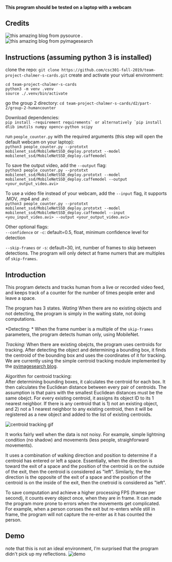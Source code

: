 #### This program should be tested on a laptop with a webcam

## Credits 
![this amazing blog from pysource](https://pysource.com/2019/07/08/yolo-real-time-detection-on-cpu/) . 
![this amazing blog from pyimagesearch](https://www.pyimagesearch.com/2018/08/13/opencv-people-counter/)

## Instructions (assuming python 3 is installed)
clone the repo:
`git clone https://github.com/csc301-fall-2019/team-project-chalmer-s-cards.git`
create and activate your virtual environment:
```
cd team-project-chalmer-s-cards
python3 -m venv .venv
source ./.venv/bin/activate
```

go the group 2 directory:
```cd team-project-chalmer-s-cards/d2/part-2/group-2-humancounter```


Download dependencies:  
```pip install -requirement requirements` or alternatively `pip install dlib imutils numpy opencv-python scipy```


run `people_counter.py` with the required arguments (this step will open the default webcam on your laptop):   
```python3 people_counter.py --prototxt mobilenet_ssd/MobileNetSSD_deploy.prototxt --model mobilenet_ssd/MobileNetSSD_deploy.caffemodel```


To save the output video, add the `--output` flag:    
```python3 people_counter.py --prototxt mobilenet_ssd/MobileNetSSD_deploy.prototxt --model mobilenet_ssd/MobileNetSSD_deploy.caffemodel --output <your_output_video.avi>```


To use a video file instead of your webcam, add the `--input` flag, it supports .MOV, .mp4 and .avi:  
```python3 people_counter.py --prototxt mobilenet_ssd/MobileNetSSD_deploy.prototxt --model mobilenet_ssd/MobileNetSSD_deploy.caffemodel --input <you_input_video.avi> --output <your_output_video.avi>```


Other optional flags:  
`--confidence` or `-c`: default=0.5, float, minimum confidence level for detection  

`--skip-frames` or `-s`: default=30, int, number of frames to skip between detections. The program will only detect at frame numers that are multiples of `skip-frames`. 


## Introduction
This program detects and tracks human from a live or recorded video feed, and keeps track of a counter for the number of times people enter and leave a space. 

The program has 3 states.
*Wating*
When there are no existing objects and not detecting, the program is simply in the waiting state, not doing computations. 
  
*Detecting: *
When the frame number is a multiple of the `skip-frames` parameters, the program detects human only, using MobileNet. 

*Tracking:* 
When there are existing obejcts, the program uses centroids for tracking. After detecting the object and determining a bounding box, it finds the centroid of the bounding box and uses the coordinates of it for tracking. We are currently using the simple centroid tracking module implemented by the [pyimagesearch blog](www.pyimagesearch.com).  

Algorithm for centroid tracking:  
After determining bounding boxes, it calculates the centroid for each box. It then calculates the Euclidean distance between every pair of centroids. The assumption is that pairs with the smallest Euclidean distances must be the same obejct. For every existing centroid, it assigns its object ID to its 1 nearest neighbor. If there is any centroid that is 1) not an existing object, and 2) not a 1 nearest neighbor to any existing centroid, then it will be registered as a new object and added to the list of existing centroids. 

![centroid tracking gif](https://s3-us-west-2.amazonaws.com/static.pyimagesearch.com/people-counting/opencv_people_counter_centroid_tracking.gif)

It works fairly well when the data is not noisy. For example, simple lightning condition (no shadow) and movements (less people, straighforward movements). 


It uses a combination of walking direction and position to determine if a centroid has entered or left a space. Essentially, when the direction is toward the exit of a space and the position of the centroid is on the outside of the exit, then the centroid is considered as "left". Similarly, the the direction is the opposite of the exit of a space and the position of the centroid is on the inside of the exit, then the cnetroid is considered as "left". 

To save computation and achieve a higher processing FPS (frames per second), it counts every object once, when they are in frame. It can made the program more prone to errors when the movements get complicated. For example, when a person corsses the exit but re-enters while still in frame, the program will not capture the re-enter as it has counted the person. 

## Demo
note that this is not an ideal environment, I'm surprised that the program didn't pick up my reflections. 
![demo]()
